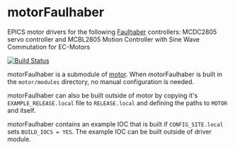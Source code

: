 # motorFaulhaber
EPICS motor drivers for the following [Faulhaber](https://www.faulhaber.com) controllers: MCDC2805 servo controller and MCBL2805 Motion Controller with Sine Wave Commutation for EC-Motors

[![Build Status](https://travis-ci.org/epics-motor/motorFaulhaber.png)](https://travis-ci.org/epics-motor/motorFaulhaber)

motorFaulhaber is a submodule of [motor](https://github.com/epics-modules/motor).  When motorFaulhaber is built in the ``motor/modules`` directory, no manual configuration is needed.

motorFaulhaber can also be built outside of motor by copying it's ``EXAMPLE_RELEASE.local`` file to ``RELEASE.local`` and defining the paths to ``MOTOR`` and itself.

motorFaulhaber contains an example IOC that is built if ``CONFIG_SITE.local`` sets ``BUILD_IOCS = YES``.  The example IOC can be built outside of driver module.
